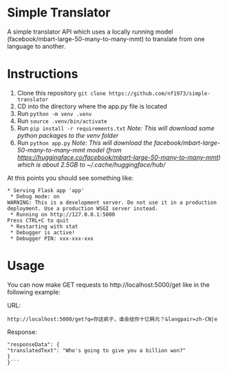 # Simple Translator

A simple translator API which uses a locally running model (facebook/mbart-large-50-many-to-many-mmt) to translate from one language to another.

# Instructions

1. Clone this repository `git clone https://github.com/nf1973/simple-translator`
2. CD into the directory where the app.py file is located
3. Run `python -m venv .venv`
4. Run `source .venv/bin/activate`
5. Run `pip install -r requirements.txt`
   _Note: This will download some python packages to the venv folder_
6. Run `python app.py`
   _Note: This will download the facebook/mbart-large-50-many-to-many-mmt model (from https://huggingface.co/facebook/mbart-large-50-many-to-many-mmt) which is about 2.5GB to ~/.cache/huggingface/hub/_

At this points you should see something like:

```
* Serving Flask app 'app'
 * Debug mode: on
WARNING: This is a development server. Do not use it in a production deployment. Use a production WSGI server instead.
 * Running on http://127.0.0.1:5000
Press CTRL+C to quit
 * Restarting with stat
 * Debugger is active!
 * Debugger PIN: xxx-xxx-xxx
```

# Usage

You can now make GET requests to http://localhost:5000/get like in the following example:

URL:

`http://localhost:5000/get?q=你这疯子，谁会给你十亿韩元？&langpair=zh-CN|e`

Response:

````{
"responseData": {
"translatedText": "Who's going to give you a billion won?"
}
}```
````
